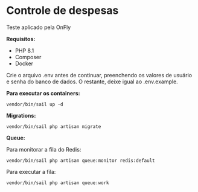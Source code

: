 # Controle de despesas

Teste aplicado pela OnFly

**Requisitos:**
- PHP 8.1
- Composer
- Docker

Crie o arquivo .env antes de continuar, preenchendo os valores de usuário e senha do banco de dados. O restante, deixe igual ao .env.example.


**Para executar os containers:**

`vendor/bin/sail up -d`

**Migrations:**

`vendor/bin/sail php artisan migrate`

**Queue:**

Para monitorar a fila do Redis:

`vendor/bin/sail php artisan queue:monitor redis:default`

Para executar a fila:

`vendor/bin/sail php artisan queue:work`